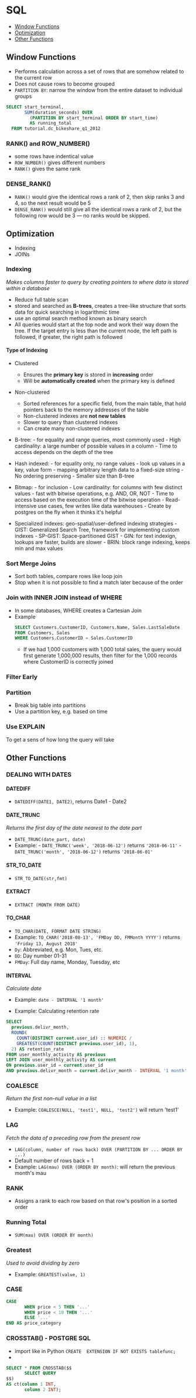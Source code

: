 # SQL
- [Window Functions](#window-functions)
- [Optimization](#optimization)
- [Other Functions](#other-functions)

## Window Functions
- Performs calculation across a set of rows that are somehow related to the current row
- Does not cause rows to become grouped
- `PARTITION BY`: narrow the window from the entire dataset to individual groups
```sql
SELECT start_terminal,
       SUM(duration_seconds) OVER
         (PARTITION BY start_terminal ORDER BY start_time)
         AS running_total
  FROM tutorial.dc_bikeshare_q1_2012
```

### RANK() and ROW_NUMBER()
- some rows have indentical value
- `ROW_NUMBER()` gives different numbers
- `RANK()` gives the same rank

### DENSE_RANK()
- `RANK()` would give the identical rows a rank of 2, then skip ranks 3 and 4, so the next result would be 5
- `DENSE_RANK()` would still give all the identical rows a rank of 2, but the following row would be 3 — no ranks would be skipped.

## Optimization
- Indexing
- JOINs

### Indexing
_Makes columns faster to query by creating pointers to where data is stored within a database_
- Reduce full table scan
- stored and searched as **B-trees**, creates a tree-like structure that sorts data for quick searching in logarithmic time
- use an optimal search method known as binary search
- All queries would start at the top node and work their way down the tree. If the target entry is less than the current node, the left path is followed, if greater, the right path is followed

#### Type of Indexing
- Clustered
  - Ensures the **primary key** is stored in **increasing** order
  - Will be **automatically created** when the primary key is defined

- Non-clustered
  - Sorted references for a specific field, from the main table, that hold pointers back to the memory addresses of the table
  - Non-clustered indexes are **not new tables**
  - Slower to query than clustered indexes
  - Can create many non-clustered indexes
  
- B-tree: 
       - for equality and range queries, most commonly used
       - High cardinality: a large number of possible values in a column
       - Time to access depends on the depth of the tree
- Hash indexed: 
       - for equality only, no range values
       - look up values in a key, value form
       - mapping arbitrary length data to a fixed-size string
       - No ordering preserving
       - Smaller size than B-tree
- Bitmap: 
       - for inclusion
       - Low cardinality: for columns with few distinct values
       - fast with bitwise operations, e.g. AND, OR, NOT
       - Time to access based on the execution time of the bitwise operation
       - Read-intensive use cases, few writes like data warehouses
       - Create by postgres on the fly when it thinks it's helpful
- Specialized indexes: geo-spatial/user-defined indexing strategies
       - GIST: Generalized Search Tree, framework for implementing custom indexes
       - SP-GIST: Space-partitioned GIST
       - GIN: for text indexign, lookups are faster, builds are slower
       - BRIN: block range indexing, keeps min and max values

### Sort Merge Joins
- Sort both tables, compare rows like loop join
- Stop when it is not possible to find a match later because of the order

### Join with INNER JOIN instead of WHERE
- In some databases, WHERE creates a Cartesian Join
- Example
  ```sql
  SELECT Customers.CustomerID, Customers.Name, Sales.LastSaleDate
  FROM Customers, Sales
  WHERE Customers.CustomerID = Sales.CustomerID
  ```
  - If we had 1,000 customers with 1,000 total sales, the query would first generate 1,000,000 results, then filter for the 1,000 records where CustomerID is correctly joined

### Filter Early

### Partition
- Break big table into partitions
- Use a partition key, e.g. based on time

### Use EXPLAIN
To get a sens of how long the query will take

## Other Functions
### DEALING WITH DATES
#### DATEDIFF
- `DATEDIFF(DATE1, DATE2)`, returns Date1 - Date2

#### DATE_TRUNC
_Returns the first day of the date nearest to the date part_
- `DATE_TRUNC(date_part, date)`
- Example: 
       - `DATE_TRUNC('week', '2018-06-12')` returns `'2018-06-11'`
       - `DATE_TRUNC('month', '2018-06-12')` returns `'2018-06-01'`

#### STR_TO_DATE
- `STR_TO_DATE(str,fmt)`

#### EXTRACT
- `EXTRACT (MONTH FROM DATE)`

#### TO_CHAR
-  `TO_CHAR(DATE, FORMAT DATE STRING)`
- Example: `TO_CHAR('2018-08-13', 'FMDay DD, FMMonth YYYY')` returns `'Friday 13, August 2018'`
- `Dy`: Abbreviated, e.g. Mon, Tues, etc.
- `DD`: Day number 01-31
- `FMDay`: Full day name, Monday, Tuesday, etc

#### INTERVAL
_Calculate date_
- Example: `date - INTERVAL '1 month'`

- Example: Calculating retention rate
```sql
SELECT
  previous.delivr_month,
  ROUND(
    COUNT(DISTINCT current.user_id) :: NUMERIC /
    GREATEST(COUNT(DISTINCT previous.user_id), 1),
  2) AS retention_rate
FROM user_monthly_activity AS previous
LEFT JOIN user_monthly_activity AS current
ON previous.user_id = current.user_id
AND previous.delivr_month = current.delivr_month - INTERVAL '1 month'
```

### COALESCE
_Return the first non-null value in a list_
- Example: `COALESCE(NULL, 'test1', NULL, 'test2')` will return 'test1'

### LAG
_Fetch the data of a preceding row from the present row_
- `LAG(column, number of rows back) OVER (PARTITION BY ... ORDER BY ...)`
- Default number of rows back = 1
- Example: `LAG(mau) OVER (ORDER BY month)`: will return the previous month's mau

### RANK
- Assigns a rank to each row based on that row's position in a sorted order

### Running Total
- `SUM(mau) OVER (ORDER BY month)`

### Greatest
_Used to avoid dividing by zero_
- Example: `GREATEST(value, 1)`

### CASE
```sql
CASE
       WHEN price < 5 THEN '...'
       WHEN price < 10 THEN '...'
       ELSE '...'
END AS price_category
```
              

### CROSSTAB() - POSTGRE SQL
- import like in Python
`CREATE  EXTENSION IF NOT EXISTS tablefunc;`
-  
```SQL
SELECT * FROM CROSSTAB($$
       SELECT QUERY
$$)
AS ct(column 1 INT,
       column 2 INT);
```
       
